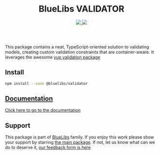 <h1 align="center">BlueLibs VALIDATOR</h1>

<p align="center">
  <a href="https://travis-ci.org/bluelibs/validator">
    <img src="https://api.travis-ci.org/bluelibs/validator.svg?branch=master" />
  </a>
  <a href="https://coveralls.io/github/bluelibs/validator?branch=master">
    <img src="https://coveralls.io/repos/github/bluelibs/validator/badge.svg?branch=master" />
  </a>
</p>

<br />
<br />

This package contains a neat, TypeScript-oriented solution to validating models, creating custom validation constraints that are container-aware. It leverages the awesome [yup validation package](https://github.com/jquense/yup)

## Install

```bash
npm install --save @bluelibs/validator
```

## [Documentation](./DOCUMENTATION.md)

[Click here to go to the documentation](./DOCUMENTATION.md)

## Support

This package is part of [BlueLibs](https://www.bluelibs.com) family. If you enjoy this work please show your support by starring [the main package](https://github.com/bluelibs/bluelibs). If not, let us know what can we do to deserve it, [our feedback form is here](https://forms.gle/DTMg5Urgqey9QqLFA)
